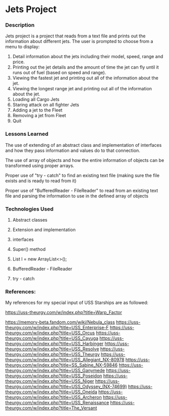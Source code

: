 # Jets Project

### Description

Jets project is a project that reads from a text file and prints out the information about different jets.
The user is prompted to choose from a menu to display:
1. Detail information about the jets including their model, speed, range and price.
2. Printing out the jet details and the amount of time the jet can fly until it runs out of fuel (based on speed and range).
3. Viewing the fastest jet and printing out all of the information about the jet.
4. Viewing the longest range jet and printing out all of the information about the jet.
5. Loading all Cargo Jets
6. Staring attack on all fighter Jets
7. Adding a jet to the Fleet
8. Removing a jet from Fleet
9. Quit


### Lessons Learned

The use of extending of an abstract class and implementation of interfaces and how they pass information and values do to that connection.

The use of array of objects and how the entire information of objects can be transformed using proper arrays.

Proper use of "try - catch" to find an existing text file (making sure the file exists and is ready to read from it)

Proper use of "BufferedReader - FileReader" to read from an existing text file and parsing the information to use in the defined array of objects


### Technologies Used

1. Abstract classes

2. Extension and implementation

3. interfaces

4. Super() method

5. List<Jet> l = new ArrayList<>();

6. BufferedReader - FileReader

7. try - catch


### References:

My references for my special input of USS Starships are as followed:

https://uss-theurgy.com/w/index.php?title=Warp_Factor

https://memory-beta.fandom.com/wiki/Nebula_class
https://uss-theurgy.com/w/index.php?title=USS_Enterprise-F
https://uss-theurgy.com/w/index.php?title=USS_Orcus
https://uss-theurgy.com/w/index.php?title=USS_Cayuga
https://uss-theurgy.com/w/index.php?title=USS_Harbinger
https://uss-theurgy.com/w/index.php?title=USS_Resolve
https://uss-theurgy.com/w/index.php?title=USS_Theurgy
https://uss-theurgy.com/w/index.php?title=USS_Allegiant_NX-80978
https://uss-theurgy.com/w/index.php?title=SS_Sabine_NX-59846
https://uss-theurgy.com/w/index.php?title=USS_Ganymede
https://uss-theurgy.com/w/index.php?title=USS_Poseidon
https://uss-theurgy.com/w/index.php?title=USS_Niger
https://uss-theurgy.com/w/index.php?title=USS_Odyssey_(NX-74699)
https://uss-theurgy.com/w/index.php?title=USS_Oneida
https://uss-theurgy.com/w/index.php?title=USS_Archeron
https://uss-theurgy.com/w/index.php?title=USS_Renaissance
https://uss-theurgy.com/w/index.php?title=The_Versant
